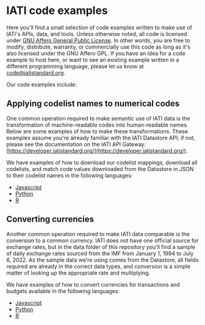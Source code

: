 # IATI code examples

Here you'll find a small selection of code examples written to make use of IATI's APIs, data, and tools. Unless otherwise noted, all code is licensed under [GNU Affero General Public License](https://www.gnu.org/licenses/agpl-3.0.en.html). In other words, you are free to modify, distribute, warranty, or commercially use this code as long as it's also licensed under the GNU Affero GPL. If you have an idea for a code example to host here, or want to see an existing example written in a different programming language, please let us know at [code@iatistandard.org](mailto:code@iatistandard.org).

Our code examples include:

## Applying codelist names to numerical codes

One common operation required to make semantic use of IATI data is the transformation of machine-readable codes into human-readable names. Below are some examples of how to make these transformations. These examples assume you're already familiar with the IATI Datastore API; if not, please see the documentation on the IATI API Gateway: [https://developer.iatistandard.org/](https://developer.iatistandard.org/).

We have examples of how to download our codelist mappings, download all codelists, and match code values downloaded from the Datastore in JSON to their codelist names in the following languages:

- [Javascript](/Javascript/codelists/index.js)
- [Python](/Python/codelists/codelists.py)
- [R](/R/codelists/index.R)

## Converting currencies

Another common operation required to make IATI data comparable is the conversion to a common currency. IATI does not have one official source for exchange rates, but in the data folder of this repository you'll find a sample of daily exchange rates sourced from the IMF from January 1, 1994 to July 6, 2022. As the sample data we're using comes from the Datastore, all fields required are already in the correct data types, and conversion is a simple matter of looking up the appropriate rate and multiplying.

We have examples of how to convert currencies for transactions and budgets available in the following languages:

- [Javascript](/Javascript/currency/index.js)
- [Python](/Python/currency/currency.py)
- [R](/R/currency/index.R)